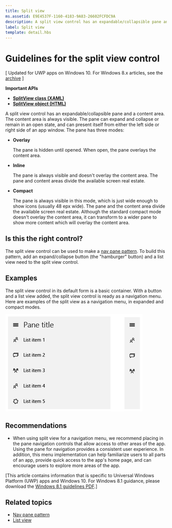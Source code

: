 ```yaml
---
title: Split view
ms.assetid: E9E4537F-1160-4183-9A83-26602FCFDC9A
description: A split view control has an expandable/collapsible pane and a content area.
label: Split view
template: detail.hbs
---
```


# Guidelines for the split view control


\[ Updated for UWP apps on Windows 10. For Windows 8.x articles, see the [archive](http://go.microsoft.com/fwlink/p/?linkid=619132) \]


**Important APIs**

-   [**SplitView class (XAML)**](https://msdn.microsoft.com/library/windows/apps/dn864360)
-   [**SplitView object (HTML)**](https://msdn.microsoft.com/library/windows/apps/dn919970)

A split view control has an expandable/collapsible pane and a content area. The content area is always visible. The pane can expand and collapse or remain in an open state, and can present itself from either the left side or right side of an app window. The pane has three modes:

-   **Overlay**

    The pane is hidden until opened. When open, the pane overlays the content area.

-   **Inline**

    The pane is always visible and doesn't overlay the content area. The pane and content areas divide the available screen real estate.

-   **Compact**

    The pane is always visible in this mode, which is just wide enough to show icons (usually 48 epx wide). The pane and the content area divide the available screen real estate. Although the standard compact mode doesn't overlay the content area, it can transform to a wider pane to show more content which will overlay the content area.

## <span id="Is_this_the_right_control_"></span><span id="is_this_the_right_control_"></span><span id="IS_THIS_THE_RIGHT_CONTROL_"></span>Is this the right control?


The split view control can be used to make a [nav pane pattern](nav-pane.md). To build this pattern, add an expand/collapse button (the "hamburger" button) and a list view need to the split view control.

## <span id="Examples"></span><span id="examples"></span><span id="EXAMPLES"></span>Examples


The split view control in its default form is a basic container. With a button and a list view added, the split view control is ready as a navigation menu. Here are examples of the split view as a navigation menu, in expanded and compact modes.

![an example of a split view menu in overlay mode and compact mode](images/controls-splitview-menu01.png)
## <span id="Recommendations"></span><span id="recommendations"></span><span id="RECOMMENDATIONS"></span>Recommendations


-   When using split view for a navigation menu, we recommend placing in the pane navigation controls that allow access to other areas of the app. Using the pane for navigation provides a consistent user experience. In addition, this menu implementation can help familiarize users to all parts of an app, provide quick access to the app's home page, and can encourage users to explore more areas of the app.

\[This article contains information that is specific to Universal Windows Platform (UWP) apps and Windows 10. For Windows 8.1 guidance, please download the [Windows 8.1 guidelines PDF](https://go.microsoft.com/fwlink/p/?linkid=258743).\]

## <span id="related_topics"></span>Related topics


* [Nav pane pattern](nav-pane.md)
* [List view](lists.md)
 

 






<!--HONumber=Mar16_HO1-->


